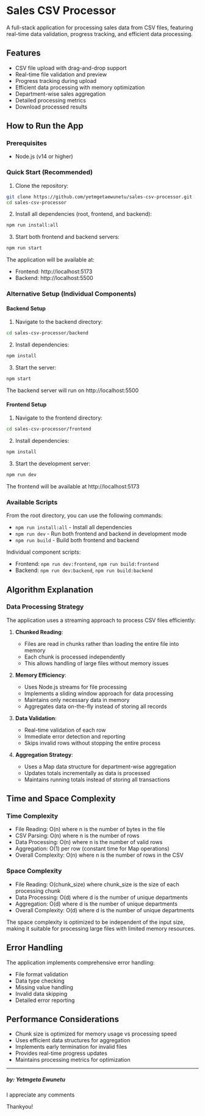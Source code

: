 # Sales CSV Processor

A full-stack application for processing sales data from CSV files, featuring real-time data validation, progress tracking, and efficient data processing.

## Features

- CSV file upload with drag-and-drop support
- Real-time file validation and preview
- Progress tracking during upload
- Efficient data processing with memory optimization
- Department-wise sales aggregation
- Detailed processing metrics
- Download processed results

## How to Run the App

### Prerequisites
- Node.js (v14 or higher)


### Quick Start (Recommended)
1. Clone the repository:
```bash
git clone https://github.com/yetmgetaewunetu/sales-csv-processor.git
cd sales-csv-processor
```

2. Install all dependencies (root, frontend, and backend):
```bash
npm run install:all
```

3. Start both frontend and backend servers:
```bash
npm run start
```

The application will be available at:
- Frontend: http://localhost:5173
- Backend: http://localhost:5500

### Alternative Setup (Individual Components)

#### Backend Setup
1. Navigate to the backend directory:
```bash
cd sales-csv-processor/backend
```

2. Install dependencies:
```bash
npm install
```

3. Start the server:
```bash
npm start
```
The backend server will run on http://localhost:5500

#### Frontend Setup
1. Navigate to the frontend directory:
```bash
cd sales-csv-processor/frontend
```

2. Install dependencies:
```bash
npm install
```

3. Start the development server:
```bash
npm run dev
```
The frontend will be available at http://localhost:5173

### Available Scripts

From the root directory, you can use the following commands:

- `npm run install:all` - Install all dependencies
- `npm run dev` - Run both frontend and backend in development mode
- `npm run build` - Build both frontend and backend

Individual component scripts:
- Frontend: `npm run dev:frontend`, `npm run build:frontend`
- Backend: `npm run dev:backend`, `npm run build:backend`

## Algorithm Explanation

### Data Processing Strategy

The application uses a streaming approach to process CSV files efficiently:

1. **Chunked Reading**: 
   - Files are read in chunks rather than loading the entire file into memory
   - Each chunk is processed independently
   - This allows handling of large files without memory issues

2. **Memory Efficiency**:
   - Uses Node.js streams for file processing
   - Implements a sliding window approach for data processing
   - Maintains only necessary data in memory
   - Aggregates data on-the-fly instead of storing all records

3. **Data Validation**:
   - Real-time validation of each row
   - Immediate error detection and reporting
   - Skips invalid rows without stopping the entire process

4. **Aggregation Strategy**:
   - Uses a Map data structure for department-wise aggregation
   - Updates totals incrementally as data is processed
   - Maintains running totals instead of storing all transactions

## Time and Space Complexity

### Time Complexity
- File Reading: O(n) where n is the number of bytes in the file
- CSV Parsing: O(n) where n is the number of rows
- Data Processing: O(n) where n is the number of valid rows
- Aggregation: O(1) per row (constant time for Map operations)
- Overall Complexity: O(n) where n is the number of rows in the CSV

### Space Complexity
- File Reading: O(chunk_size) where chunk_size is the size of each processing chunk
- Data Processing: O(d) where d is the number of unique departments
- Aggregation: O(d) where d is the number of unique departments
- Overall Complexity: O(d) where d is the number of unique departments

The space complexity is optimized to be independent of the input size, making it suitable for processing large files with limited memory resources.

## Error Handling

The application implements comprehensive error handling:
- File format validation
- Data type checking
- Missing value handling
- Invalid data skipping
- Detailed error reporting

## Performance Considerations

- Chunk size is optimized for memory usage vs processing speed
- Uses efficient data structures for aggregation
- Implements early termination for invalid files
- Provides real-time progress updates
- Maintains processing metrics for optimization

<hr />
<h5>by: Yetmgeta Ewunetu</h5>
<p>I appreciate any comments</p>
Thankyou!
